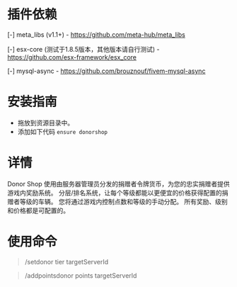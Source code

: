 # 插件依赖
[-] meta_libs (v1.1+)  - https://github.com/meta-hub/meta_libs

[-] esx-core (测试于1.8.5版本，其他版本请自行测试)      - https://github.com/esx-framework/esx_core

[-] mysql-async        - https://github.com/brouznouf/fivem-mysql-async


# 安装指南
* 拖放到资源目录中。
* 添加如下代码 `ensure donorshop`


# 详情
Donor Shop 使用由服务器管理员分发的捐赠者令牌货币，为您的忠实捐赠者提供游戏内奖励系统。
分层/排名系统，让每个等级都能以更便宜的价格获得配置的捐赠者等级的车辆。
您将通过游戏内控制点数和等级的手动分配。
所有奖励、级别和价格都是可配置的。

# 使用命令
> /setdonor tier targetServerId

> /addpointsdonor points targetServerId
